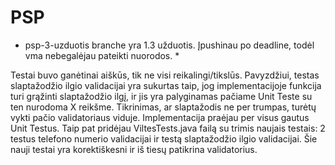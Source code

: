 # PSP

* psp-3-uzduotis branche yra 1.3 užduotis. Įpushinau po deadline, todėl vma nebegalėjau pateikti nuorodos. *

Testai buvo ganėtinai aiškūs, tik ne visi reikalingi/tikslūs. 
Pavyzdžiui, testas slaptažodžio ilgio validacijai yra sukurtas taip, jog implementacijoje funkcija turi grąžinti slaptažodžio ilgį,
ir jis yra palyginamas pačiame Unit Teste su ten nurodoma X reikšme. Tikrinimas, ar slaptažodis ne per trumpas, turėtų vykti pačio validatoriaus viduje.
Implementacija praėjau per visus gautus Unit Testus.
Taip pat pridėjau ViltesTests.java failą su trimis naujais testais: 2 testus telefono numerio validacijai ir testą slaptažodžio ilgio validacijai.
Šie nauji testai yra korektiškesni ir iš tiesų patikrina validatorius.
